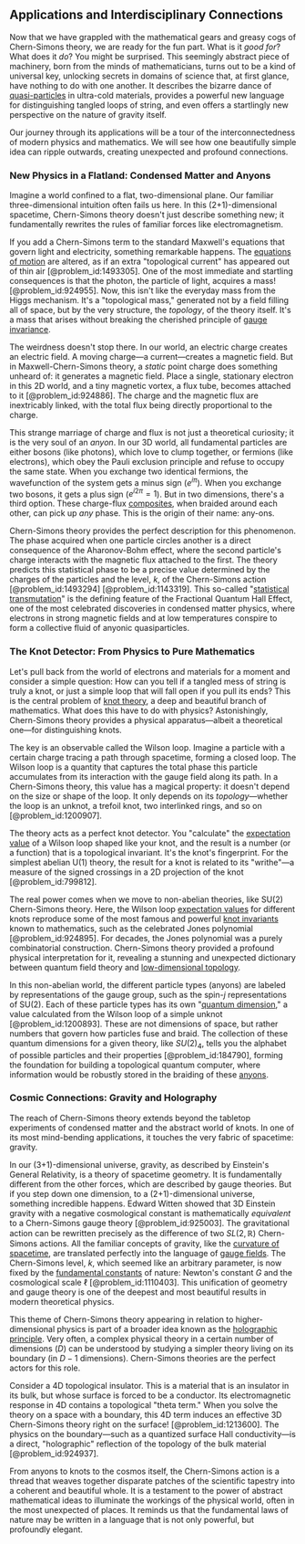 ## Applications and Interdisciplinary Connections

Now that we have grappled with the mathematical gears and greasy cogs of Chern-Simons theory, we are ready for the fun part. What is it *good for*? What does it *do*? You might be surprised. This seemingly abstract piece of machinery, born from the minds of mathematicians, turns out to be a kind of universal key, unlocking secrets in domains of science that, at first glance, have nothing to do with one another. It describes the bizarre dance of [quasi-particles](@article_id:157354) in ultra-cold materials, provides a powerful new language for distinguishing tangled loops of string, and even offers a startlingly new perspective on the nature of gravity itself.

Our journey through its applications will be a tour of the interconnectedness of modern physics and mathematics. We will see how one beautifully simple idea can ripple outwards, creating unexpected and profound connections.

### New Physics in a Flatland: Condensed Matter and Anyons

Imagine a world confined to a flat, two-dimensional plane. Our familiar three-dimensional intuition often fails us here. In this (2+1)-dimensional spacetime, Chern-Simons theory doesn't just describe something new; it fundamentally rewrites the rules of familiar forces like electromagnetism.

If you add a Chern-Simons term to the standard Maxwell's equations that govern light and electricity, something remarkable happens. The [equations of motion](@article_id:170226) are altered, as if an extra "topological current" has appeared out of thin air [@problem_id:1493305]. One of the most immediate and startling consequences is that the photon, the particle of light, acquires a mass! [@problem_id:924955]. Now, this isn't like the everyday mass from the Higgs mechanism. It's a "topological mass," generated not by a field filling all of space, but by the very structure, the *topology*, of the theory itself. It's a mass that arises without breaking the cherished principle of [gauge invariance](@article_id:137363).

The weirdness doesn't stop there. In our world, an electric charge creates an electric field. A moving charge—a current—creates a magnetic field. But in Maxwell-Chern-Simons theory, a *static* point charge does something unheard of: it generates a magnetic field. Place a single, stationary electron in this 2D world, and a tiny magnetic vortex, a flux tube, becomes attached to it [@problem_id:924886]. The charge and the magnetic flux are inextricably linked, with the total flux being directly proportional to the charge.

This strange marriage of charge and flux is not just a theoretical curiosity; it is the very soul of an *anyon*. In our 3D world, all fundamental particles are either bosons (like photons), which love to clump together, or fermions (like electrons), which obey the Pauli exclusion principle and refuse to occupy the same state. When you exchange two identical fermions, the wavefunction of the system gets a minus sign ($e^{i\pi}$). When you exchange two bosons, it gets a plus sign ($e^{i 2\pi} = 1$). But in two dimensions, there's a third option. These charge-flux [composites](@article_id:150333), when braided around each other, can pick up *any* phase. This is the origin of their name: any-ons.

Chern-Simons theory provides the perfect description for this phenomenon. The phase acquired when one particle circles another is a direct consequence of the Aharonov-Bohm effect, where the second particle's charge interacts with the magnetic flux attached to the first. The theory predicts this statistical phase to be a precise value determined by the charges of the particles and the level, $k$, of the Chern-Simons action [@problem_id:1493294] [@problem_id:1143319]. This so-called "[statistical transmutation](@article_id:137376)" is the defining feature of the Fractional Quantum Hall Effect, one of the most celebrated discoveries in condensed matter physics, where electrons in strong magnetic fields and at low temperatures conspire to form a collective fluid of anyonic quasiparticles.

### The Knot Detector: From Physics to Pure Mathematics

Let's pull back from the world of electrons and materials for a moment and consider a simple question: How can you tell if a tangled mess of string is truly a knot, or just a simple loop that will fall open if you pull its ends? This is the central problem of [knot theory](@article_id:140667), a deep and beautiful branch of mathematics. What does this have to do with physics? Astonishingly, Chern-Simons theory provides a physical apparatus—albeit a theoretical one—for distinguishing knots.

The key is an observable called the Wilson loop. Imagine a particle with a certain charge tracing a path through spacetime, forming a closed loop. The Wilson loop is a quantity that captures the total phase this particle accumulates from its interaction with the gauge field along its path. In a Chern-Simons theory, this value has a magical property: it doesn't depend on the size or shape of the loop. It only depends on its *topology*—whether the loop is an unknot, a trefoil knot, two interlinked rings, and so on [@problem_id:1200907].

The theory acts as a perfect knot detector. You "calculate" the [expectation value](@article_id:150467) of a Wilson loop shaped like your knot, and the result is a number (or a function) that is a topological invariant. It's the knot's fingerprint. For the simplest abelian U(1) theory, the result for a knot is related to its "writhe"—a measure of the signed crossings in a 2D projection of the knot [@problem_id:799812].

The real power comes when we move to non-abelian theories, like SU(2) Chern-Simons theory. Here, the Wilson loop [expectation values](@article_id:152714) for different knots reproduce some of the most famous and powerful [knot invariants](@article_id:157221) known to mathematics, such as the celebrated Jones polynomial [@problem_id:924895]. For decades, the Jones polynomial was a purely combinatorial construction. Chern-Simons theory provided a profound physical interpretation for it, revealing a stunning and unexpected dictionary between quantum field theory and [low-dimensional topology](@article_id:145004).

In this non-abelian world, the different particle types (anyons) are labeled by representations of the gauge group, such as the spin-$j$ representations of SU(2). Each of these particle types has its own "[quantum dimension](@article_id:146442)," a value calculated from the Wilson loop of a simple unknot [@problem_id:1200893]. These are not dimensions of space, but rather numbers that govern how particles fuse and braid. The collection of these quantum dimensions for a given theory, like $SU(2)_4$, tells you the alphabet of possible particles and their properties [@problem_id:184790], forming the foundation for building a topological quantum computer, where information would be robustly stored in the braiding of these [anyons](@article_id:143259).

### Cosmic Connections: Gravity and Holography

The reach of Chern-Simons theory extends beyond the tabletop experiments of condensed matter and the abstract world of knots. In one of its most mind-bending applications, it touches the very fabric of spacetime: gravity.

In our (3+1)-dimensional universe, gravity, as described by Einstein's General Relativity, is a theory of spacetime geometry. It is fundamentally different from the other forces, which are described by gauge theories. But if you step down one dimension, to a (2+1)-dimensional universe, something incredible happens. Edward Witten showed that 3D Einstein gravity with a negative cosmological constant is mathematically *equivalent* to a Chern-Simons gauge theory [@problem_id:925003]. The gravitational action can be rewritten precisely as the difference of two $SL(2,\mathbb{R})$ Chern-Simons actions. All the familiar concepts of gravity, like the [curvature of spacetime](@article_id:188986), are translated perfectly into the language of [gauge fields](@article_id:159133). The Chern-Simons level, $k$, which seemed like an arbitrary parameter, is now fixed by the [fundamental constants](@article_id:148280) of nature: Newton's constant $G$ and the cosmological scale $\ell$ [@problem_id:1110403]. This unification of geometry and gauge theory is one of the deepest and most beautiful results in modern theoretical physics.

This theme of Chern-Simons theory appearing in relation to higher-dimensional physics is part of a broader idea known as the [holographic principle](@article_id:135812). Very often, a complex physical theory in a certain number of dimensions ($D$) can be understood by studying a simpler theory living on its boundary (in $D-1$ dimensions). Chern-Simons theories are the perfect actors for this role.

Consider a 4D topological insulator. This is a material that is an insulator in its bulk, but whose surface is forced to be a conductor. Its electromagnetic response in 4D contains a topological "theta term." When you solve the theory on a space with a boundary, this 4D term induces an effective 3D Chern-Simons theory right on the surface! [@problem_id:1213600]. The physics on the boundary—such as a quantized surface Hall conductivity—is a direct, "holographic" reflection of the topology of the bulk material [@problem_id:924937].

From anyons to knots to the cosmos itself, the Chern-Simons action is a thread that weaves together disparate patches of the scientific tapestry into a coherent and beautiful whole. It is a testament to the power of abstract mathematical ideas to illuminate the workings of the physical world, often in the most unexpected of places. It reminds us that the fundamental laws of nature may be written in a language that is not only powerful, but profoundly elegant.